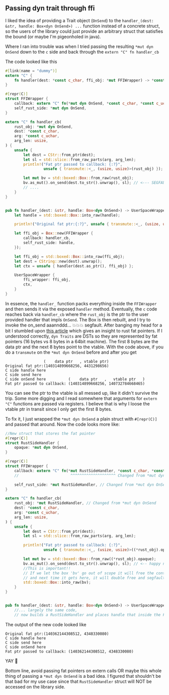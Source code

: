 ## Passing dyn trait through ffi


I liked the idea of providing a Trait object (`OnSend`) to the
`handler_(dest: &str, handle: Box<dyn OnSend>) ...` function
instead of a concrete struct, so the users of the library could just provide an arbitrary struct
that satisfies the bound (or maybe I'm pigeonholed in java).

Where I ran into trouble was when I tried passing the resulting
`*mut dyn OnSend` down to the `c` side and back through the `extern "C" fn handler_cb`

The code looked like this
```rust
#[link(name = "dummy")]
extern "C" {
    fn handler(dest: *const c_char, ffi_obj: *mut FFIWrapper) -> *const FFICtx;
}

#[repr(C)]
struct FFIWrapper {
    callback: extern "C" fn(*mut dyn OnSend, *const c_char, *const c_uchar, usize),
    self_rust_side: *mut dyn OnSend,
}

extern "C" fn handler_cb(
    rust_obj: *mut dyn OnSend,
    dest: *const c_char,
    arg: *const c_uchar,
    arg_len: usize,
) {
    unsafe {
        let dest = CStr::from_ptr(dest);
        let sl = std::slice::from_raw_parts(arg, arg_len);
        println!("Fat ptr passed to callback: {:?}",
                 unsafe { transmute::<_, (usize, usize)>(rust_obj) });

        let mut bv = std::boxed::Box::from_raw(rust_obj);
        bv.as_mut().on_send(dest.to_str().unwrap(), sl); // <--- SEGFAULTS HERE
        // ....
    }
}


pub fn handler_(dest: &str, handle: Box<dyn OnSend>) -> UserSpaceWrapper {
    let handle = std::boxed::Box::into_raw(handle);

    println!("Original fat ptr:{:?}", unsafe { transmute::<_, (usize, usize)>(handle) });

    let ffi_obj = Box::new(FFIWrapper {
        callback: handler_cb,
        self_rust_side: handle,
    });

    let ffi_obj = std::boxed::Box::into_raw(ffi_obj);
    let dest = CString::new(dest).unwrap();
    let ctx = unsafe { handler(dest.as_ptr(), ffi_obj) };

    UserSpaceWrapper {
        ffi_wrapper: ffi_obj,
        ctx,
    }
}
```

In essence, the `handler_` function packs everything inside the `FFIWrapper` and then
sends it via the exposed `handler` method. Eventually, the `c` code reaches back via `handler_cb`
where the `rust_obj` is the ptr to the user provided handler that impls `OnSend`.
The Box is then rebuilt, and I try to invoke the on_send aaannddd... :boom::boom::boom: segfault.
After banging my head for a bit I stumbled upon
[this article](https://iandouglasscott.com/2018/05/28/exploring-rust-fat-pointers/)
which gives an insight to rust fat pointers. If I understood correctly, `dyn Traits` are
DSTs so they are represented by fat pointers (16 bytes vs 8 bytes in a 64bit machine).
The first 8 bytes are the data ptr and the next 8 bytes point to the vtable.
With the code above, if you do a `transmute` on the `*mut dyn OnSend` before and after you get
```shell
                 (    data ptr   , vtable ptr)
Original fat ptr:(140314899668256, 4431298656)
C side handle here
C side send here
C side onSend here          (    data ptr   ,   vtable ptr   )
Fat ptr passed to callback: (140314899668256, 140732784668465)

```
You can see the ptr to the vtable is all messed up, like it didn't survive the trip.
Some more digging and I read somewhere that arguments for `extern "C"` functions
are passed via registers. I believe that is why I loose the vtable ptr in transit
since I only get the first 8 bytes.

To fix it, I just wrapped the `*mut dyn OnSend` a plain struct with `#[repr(C)]`
and passed that around. Now the code looks more like:
```rust
//New struct that stores the fat pointer
#[repr(C)]
struct RustSideHandler {
    opaque: *mut dyn OnSend,
}

#[repr(C)]
struct FFIWrapper {
    callback: extern "C" fn(*mut RustSideHandler, *const c_char, *const c_uchar, usize),
    //                       ^^^^^^^^^^^^^^^^^^^^ Changed from *mut dyn OnSend

    self_rust_side: *mut RustSideHandler, // Changed from *mut dyn OnSend
}

extern "C" fn handler_cb(
    rust_obj: *mut RustSideHandler, // Changed from *mut dyn OnSend
    dest: *const c_char,
    arg: *const c_uchar,
    arg_len: usize,
) {
    unsafe {
        let dest = CStr::from_ptr(dest);
        let sl = std::slice::from_raw_parts(arg, arg_len);

        println!("Fat ptr passed to callback: {:?}",
                 unsafe { transmute::<_, (usize, usize)>((*rust_obj).opaque) });

        let mut bv = std::boxed::Box::from_raw((*rust_obj).opaque);
        bv.as_mut().on_send(dest.to_str().unwrap(), sl); // <-- happy now
        //This is important!!
        // If we let the box 'bv' go out of scope it will free the contained 'dyn OnSend'
        // and next time it gets here, it will double free and segfault.
        std::boxed::Box::into_raw(bv);
    }
}


pub fn handler_(dest: &str, handle: Box<dyn OnSend>) -> UserSpaceWrapper { /*hidden*/ }
    //... largely the same code,
    // now builds a RustSideHandler and places handle that inside the FFIWrapper

```
The output of the new code looked like
```shell
Original fat ptr:(140362144308512, 4348330080)
C side handle here
C side send here
C side onSend here
Fat ptr passed to callback: (140362144308512, 4348330080)
```
YAY :see_no_evil:

Bottom line, avoid passing fat pointers on extern calls OR maybe this whole thing
of passing a `*mut dyn OnSend` is a bad idea. I figured that shouldn't be that bad for
my use case since that `RustSideHandler` struct will NOT be accessed on the library side.